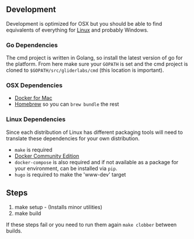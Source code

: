 
## Development

Development is optimized for OSX but you should be able to find equivalents
of everything for [Linux](#linux-dependencies) and probably Windows.

### Go Dependencies

The cmd project is written in Golang, so install the latest version of go for
the platform. From here make sure your `GOPATH` is set and the cmd project is
cloned to `$GOPATH/src/gliderlabs/cmd` (this location is important).

### OSX Dependencies

 * [Docker for Mac](https://docs.docker.com/docker-for-mac/install/)
 * [Homebrew](https://brew.sh/) so you can `brew bundle` the rest

### Linux Dependencies

Since each distribution of Linux has different packaging tools will need to
translate these dependencies for your own distribution.

 * `make` is required
 * [Docker Community Edition](https://www.docker.com/community-edition)
  * `docker-compose` is also required and if not available as a package for
    your environment, can be installed via `pip`.
 * `hugo` is required to make the 'www-dev' target

## Steps

1. make setup  - (Installs minor utilities)
2. make build

If these steps fail or you need to run them again `make clobber` between builds.

